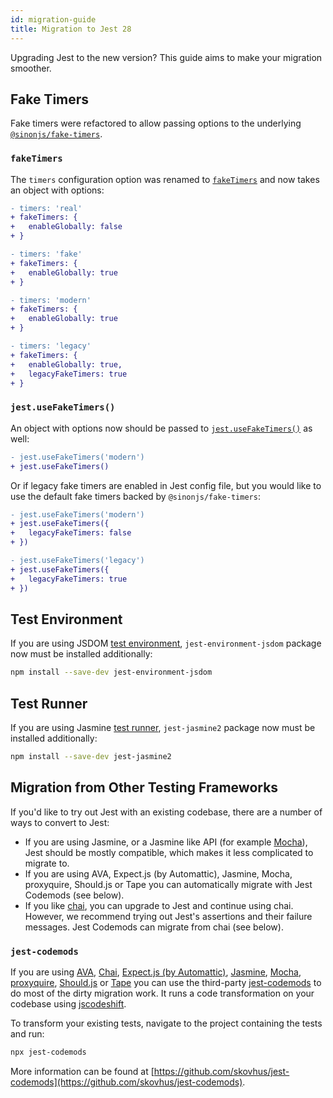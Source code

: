 ```yaml
---
id: migration-guide
title: Migration to Jest 28
---
```


Upgrading Jest to the new version? This guide aims to make your migration smoother.

## Fake Timers

Fake timers were refactored to allow passing options to the underlying [`@sinonjs/fake-timers`](https://github.com/sinonjs/fake-timers).

### `fakeTimers`

The `timers` configuration option was renamed to [`fakeTimers`](Configuration.md#faketimers-object) and now takes an object with options:

```diff title="jest.config.js (default)"
- timers: 'real'
+ fakeTimers: {
+   enableGlobally: false
+ }
```

```diff title="jest.config.js"
- timers: 'fake'
+ fakeTimers: {
+   enableGlobally: true
+ }
```

```diff title="jest.config.js"
- timers: 'modern'
+ fakeTimers: {
+   enableGlobally: true
+ }
```

```diff title="jest.config.js"
- timers: 'legacy'
+ fakeTimers: {
+   enableGlobally: true,
+   legacyFakeTimers: true
+ }
```

### `jest.useFakeTimers()`

An object with options now should be passed to [`jest.useFakeTimers()`](JestObjectAPI.md#jestusefaketimersfaketimersconfig) as well:

```diff title="fakeTimers.test.js (default)"
- jest.useFakeTimers('modern')
+ jest.useFakeTimers()
```

Or if legacy fake timers are enabled in Jest config file, but you would like to use the default fake timers backed by `@sinonjs/fake-timers`:

```diff title="fakeTimers.test.js"
- jest.useFakeTimers('modern')
+ jest.useFakeTimers({
+   legacyFakeTimers: false
+ })
```

```diff title="fakeTimers.test.js"
- jest.useFakeTimers('legacy')
+ jest.useFakeTimers({
+   legacyFakeTimers: true
+ })
```

## Test Environment

If you are using JSDOM [test environment](Configuration.md#testenvironment-string), `jest-environment-jsdom` package now must be installed additionally:

```bash npm2yarn
npm install --save-dev jest-environment-jsdom
```

## Test Runner

If you are using Jasmine [test runner](Configuration.md#testrunner-string), `jest-jasmine2` package now must be installed additionally:

```bash npm2yarn
npm install --save-dev jest-jasmine2
```

## Migration from Other Testing Frameworks

If you'd like to try out Jest with an existing codebase, there are a number of ways to convert to Jest:

- If you are using Jasmine, or a Jasmine like API (for example [Mocha](https://mochajs.org)), Jest should be mostly compatible, which makes it less complicated to migrate to.
- If you are using AVA, Expect.js (by Automattic), Jasmine, Mocha, proxyquire, Should.js or Tape you can automatically migrate with Jest Codemods (see below).
- If you like [chai](http://chaijs.com/), you can upgrade to Jest and continue using chai. However, we recommend trying out Jest's assertions and their failure messages. Jest Codemods can migrate from chai (see below).

### `jest-codemods`

If you are using [AVA](https://github.com/avajs/ava), [Chai](https://github.com/chaijs/chai), [Expect.js (by Automattic)](https://github.com/Automattic/expect.js), [Jasmine](https://github.com/jasmine/jasmine), [Mocha](https://github.com/mochajs/mocha), [proxyquire](https://github.com/thlorenz/proxyquire), [Should.js](https://github.com/shouldjs/should.js) or [Tape](https://github.com/substack/tape) you can use the third-party [jest-codemods](https://github.com/skovhus/jest-codemods) to do most of the dirty migration work. It runs a code transformation on your codebase using [jscodeshift](https://github.com/facebook/jscodeshift).

To transform your existing tests, navigate to the project containing the tests and run:

```bash
npx jest-codemods
```

More information can be found at [https://github.com/skovhus/jest-codemods](https://github.com/skovhus/jest-codemods).
